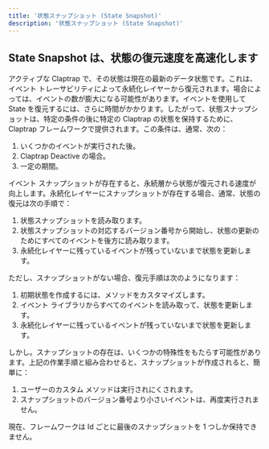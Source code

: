 ```yaml
---
title: '状態スナップショット (State Snapshot)'
description: '状態スナップショット (State Snapshot)'
---
```


## State Snapshot は、状態の復元速度を高速化します

アクティブな Claptrap で、その状態は現在の最新のデータ状態です。これは、イベント トレーサビリティによって永続化レイヤーから復元されます。場合によっては、イベントの数が膨大になる可能性があります。イベントを使用して State を復元するには、さらに時間がかかります。したがって、状態スナップショットは、特定の条件の後に特定の Claptrap の状態を保持するために、Claptrap フレームワークで提供されます。この条件は、通常、次の：

1. いくつかのイベントが実行された後。
2. Claptrap Deactive の場合。
3. 一定の期間。

イベント スナップショットが存在すると、永続層から状態が復元される速度が向上します。永続化レイヤーにスナップショットが存在する場合、通常、状態の復元は次の手順で：

1. 状態スナップショットを読み取ります。
2. 状態スナップショットの対応するバージョン番号から開始し、状態の更新のためにすべてのイベントを後方に読み取ります。
3. 永続化レイヤーに残っているイベントが残っていないまで状態を更新します。

ただし、スナップショットがない場合、復元手順は次のようになります：

1. 初期状態を作成するには、メソッドをカスタマイズします。
2. イベント ライブラリからすべてのイベントを読み取って、状態を更新します。
3. 永続化レイヤーに残っているイベントが残っていないまで状態を更新します。

しかし。スナップショットの存在は、いくつかの特殊性をもたらす可能性があります。上記の作業手順と組み合わせると、スナップショットが作成されると、簡単に：

1. ユーザーのカスタム メソッドは実行されにくされます。
2. スナップショットのバージョン番号より小さいイベントは、再度実行されません。

現在、フレームワークは Id ごとに最後のスナップショットを 1 つしか保持できません。
